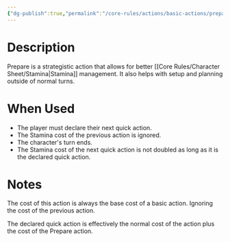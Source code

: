 ```yaml
---
{"dg-publish":true,"permalink":"/core-rules/actions/basic-actions/prepare/"}
---
```


# Description
Prepare is a strategistic action that allows for better [[Core Rules/Character Sheet/Stamina\|Stamina]] management. It also helps with setup and planning outside of normal turns.

# When Used
- The player must declare their next quick action.
- The Stamina cost of the previous action is ignored.
- The character's turn ends.
- The Stamina cost of the next quick action is not doubled as long as it is the declared quick action.

# Notes
The cost of this action is always the base cost of a basic action. Ignoring the cost of the previous action.

The declared quick action is effectively the normal cost of the action plus the cost of the Prepare action.

